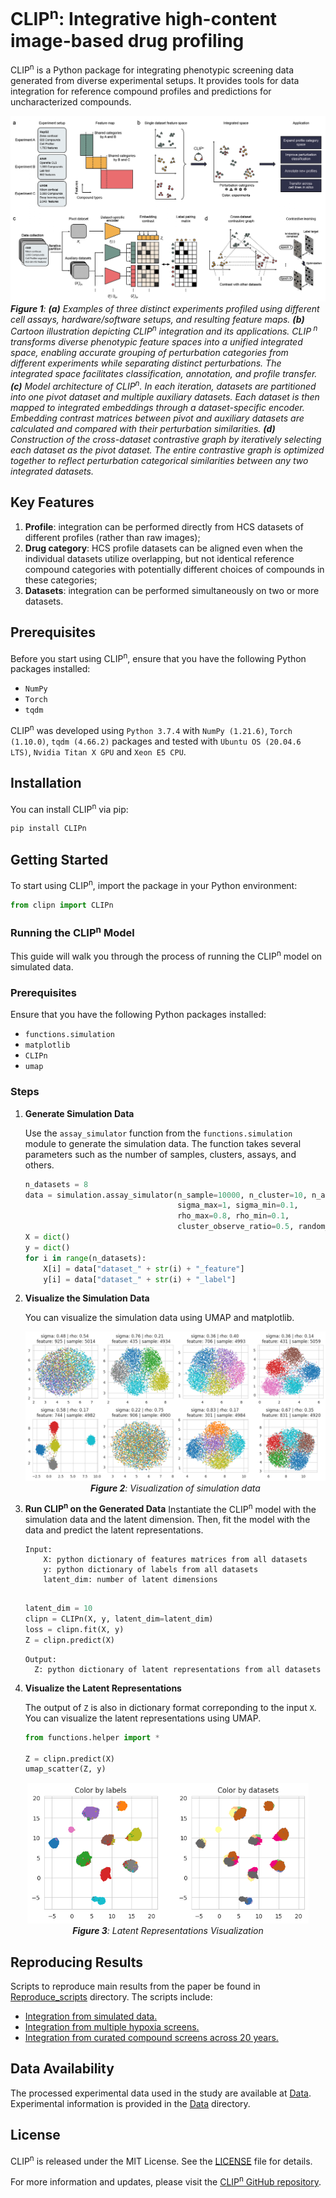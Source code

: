 # CLIP<sup>n</sup>: Integrative high-content image-based drug profiling

CLIP<sup>n</sup> is a Python package for integrating phenotypic screening data generated from diverse experimental setups. It provides tools for data
integration for reference compound profiles and predictions for uncharacterized compounds.

![Overview of CLIP<sup>n</sup>](Figure1.png)
****Figure 1***: ***(a)*** Examples of three distinct experiments profiled using different cell assays,
hardware/software
setups, and
resulting
feature maps. ***(b)*** Cartoon illustration depicting CLIP<sup>n</sup> integration and its applications. CLIP<sup>
n</sup> transforms diverse
phenotypic feature spaces into a unified integrated space, enabling accurate grouping of perturbation categories from
different experiments while separating distinct perturbations. The integrated space facilitates classification,
annotation, and profile transfer. ***(c)*** Model architecture of CLIP<sup>n</sup>. In each iteration, datasets are
partitioned into one
pivot dataset and multiple auxiliary datasets. Each dataset is then mapped to integrated embeddings through a
dataset-specific encoder. Embedding contrast matrices between pivot and auxiliary datasets are calculated and compared
with their perturbation similarities. ***(d)*** Construction of the cross-dataset contrastive graph by iteratively
selecting
each dataset as the pivot dataset. The entire contrastive graph is optimized together to reflect perturbation
categorical similarities between any two integrated datasets.*

## Key Features

1) **Profile**: integration can be performed directly from HCS datasets of different profiles (rather than raw images); 
2) **Drug category**: HCS profile datasets can be aligned even when the individual datasets utilize overlapping, but not identical reference compound categories with potentially different choices of compounds in these categories; 
3) **Datasets**: integration can be performed simultaneously on two or more datasets. 
## Prerequisites

Before you start using CLIP<sup>n</sup>, ensure that you have the following Python packages installed:

- `NumPy`
- `Torch`
- `tqdm`

CLIP<sup>n</sup> was developed using `Python 3.7.4` with `NumPy (1.21.6)`, `Torch (1.10.0)`, `tqdm (4.66.2)` packages
and tested
with `Ubuntu OS (20.04.6 LTS)`, `Nvidia Titan X GPU` and `Xeon E5 CPU`.

## Installation

You can install CLIP<sup>n</sup> via pip:

```bash
pip install CLIPn
```

## Getting Started

To start using CLIP<sup>n</sup>, import the package in your Python environment:

```python
from clipn import CLIPn
```

### Running the CLIP<sup>n</sup> Model

This guide will walk you through the process of running the CLIP<sup>n</sup> model on simulated data.

### Prerequisites

Ensure that you have the following Python packages installed:

- `functions.simulation`
- `matplotlib`
- `CLIPn`
- `umap`

### Steps

1. **Generate Simulation Data**

   Use the `assay_simulator` function from the `functions.simulation` module to generate the simulation data. The
   function takes several parameters such as the number of samples, clusters, assays, and others.

   ```python
   n_datasets = 8
   data = simulation.assay_simulator(n_sample=10000, n_cluster=10, n_assay=n_datasets,
                                     sigma_max=1, sigma_min=0.1,
                                     rho_max=0.8, rho_min=0.1,
                                     cluster_observe_ratio=0.5, random_seed=2023)
   X = dict()
   y = dict()
   for i in range(n_datasets):
       X[i] = data["dataset_" + str(i) + "_feature"]
       y[i] = data["dataset_" + str(i) + "_label"]
   ```

2. **Visualize the Simulation Data**

   You can visualize the simulation data using UMAP and matplotlib.
   <p align="center">
   <img src="Figure2.png" alt="Simulation Data Visualization" width="600"/>
   <br>
   <em><strong>Figure 2</strong>: Visualization of simulation data</em>
   </p>


3. **Run CLIP<sup>n</sup> on the Generated Data**
   Instantiate the CLIP<sup>n</sup> model with the simulation data and the latent dimension. Then, fit the model with
   the data and predict the latent representations.

   ```
   Input: 
       X: python dictionary of features matrices from all datasets
       y: python dictionary of labels from all datasets
       latent_dim: number of latent dimensions
       
   ```

   ```python
   latent_dim = 10
   clipn = CLIPn(X, y, latent_dim=latent_dim)
   loss = clipn.fit(X, y)
   Z = clipn.predict(X)
   ```

   ```
   Output:
     Z: python dictionary of latent representations from all datasets
   ```

4. **Visualize the Latent Representations**

   The output of `Z` is also in dictionary format correponding to the input `X`. You can visualize the latent
   representations using UMAP.

   ```python
   from functions.helper import *
   
   Z = clipn.predict(X)
   umap_scatter(Z, y)
   ```

<p align="center">
<img src="Figure3.png" alt="Latent Representations Visualization" width="450"/>
  <br>
  <em><strong>Figure 3</strong>: Latent Representations Visualization</em>
</p>

## Reproducing Results

Scripts to reproduce main results from the paper be found in [Reproduce_scripts](Reproduce_scripts) directory. The scripts include:

- [Integration from simulated data.](Reproduce_scripts/Simulation)
- [Integration from multiple hypoxia screens.](Reproduce_scripts/Hypoxia_screen)
- [Integration from curated compound screens across 20 years.](Reproduce_scripts/Compound_screen)

## Data Availability

The processed experimental data used in the study are available at [Data](Data).  Experimental information is provided in the [Data](Data/README.md) directory.

## License

CLIP<sup>n</sup> is released under the MIT License. See the [LICENSE](LICENSE) file for details.

For more information and updates, please visit the [CLIP<sup>n</sup> GitHub repository](https://github.com/clipn).